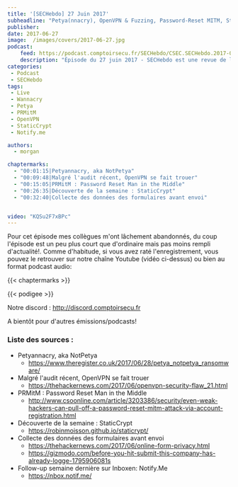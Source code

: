 ```yaml
---
title: '[SECHebdo] 27 Juin 2017'
subheadline: "Petya(nnacry), OpenVPN & Fuzzing, Password-Reset MITM, StaticCrypt, etc"
publisher:
date: 2017-06-27
image:  /images/covers/2017-06-27.jpg
podcast:
    feed: https://podcast.comptoirsecu.fr/SECHebdo/CSEC.SECHebdo.2017-06-27.mp3
    description: "Épisode du 27 juin 2017 - SECHebdo est une revue de l'actualité cybersécurité réalisé en live sur Youtube, généralement le mardi soir."
categories:
 - Podcast
 - SECHebdo
tags:
 - Live
 - Wannacry
 - Petya
 - PRMitM
 - OpenVPN
 - StaticCrypt
 - Notify.me

authors:
  - morgan

chaptermarks:
  - "00:01:15|Petyannacry, aka NotPetya"
  - "00:09:48|Malgré l'audit récent, OpenVPN se fait trouer"
  - "00:15:05|PRMitM : Password Reset Man in the Middle"
  - "00:26:35|Découverte de la semaine : StaticCrypt"
  - "00:32:40|Collecte des données des formulaires avant envoi"


video: "KQSu2F7xBPc"
---
```


Pour cet épisode mes collègues m'ont lâchement abandonnés, du coup l'épisode est un peu plus court que d'ordinaire mais pas moins rempli d'actualité!. Comme d'habitude, si vous avez raté l'enregistrement, vous pouvez le retrouver sur notre chaîne Youtube (vidéo ci-dessus) ou bien au format podcast audio:

{{< chaptermarks >}}

{{< podigee >}}

Notre discord : <http://discord.comptoirsecu.fr>

A bientôt pour d'autres émissions/podcasts!

### Liste des sources :

  * Petyannacry, aka NotPetya
    * https://www.theregister.co.uk/2017/06/28/petya_notpetya_ransomware/
  * Malgré l'audit récent, OpenVPN se fait trouer
    * https://thehackernews.com/2017/06/openvpn-security-flaw_21.html
  * PRMitM : Password Reset Man in the Middle
    * http://www.csoonline.com/article/3203386/security/even-weak-hackers-can-pull-off-a-password-reset-mitm-attack-via-account-registration.html
  * Découverte de la semaine : StaticCrypt
    * https://robinmoisson.github.io/staticrypt/
  * Collecte des données des formulaires avant envoi
    * https://thehackernews.com/2017/06/online-form-privacy.html
    * https://gizmodo.com/before-you-hit-submit-this-company-has-already-logge-1795906081s
  * Follow-up semaine dernière sur Inboxen: Notify.Me
    * https://nbox.notif.me/
